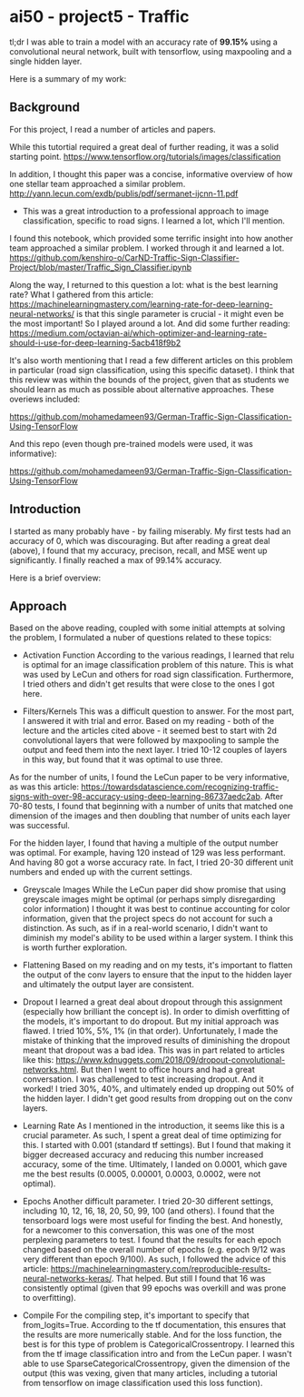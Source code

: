 # ai50 - project5 - Traffic
tl;dr I was able to train a model with an accuracy rate of **99.15%** using a convolutional neural network, built with tensorflow, using maxpooling and a single hidden layer.

Here is a summary of my work:

## Background
For this project, I read a number of articles and papers.

While this tutortial required a great deal of further reading, it was a solid starting point.
https://www.tensorflow.org/tutorials/images/classification

In addition, I thought this paper was a concise, informative overview of how one stellar team approached a similar problem.
http://yann.lecun.com/exdb/publis/pdf/sermanet-ijcnn-11.pdf
- This was a great introduction to a professional approach to image classification, specific to road signs. I learned a lot, which I'll mention.

I found this notebook, which provided some terrific insight into how another team approached a similar problem. I worked through it and learned a lot.
https://github.com/kenshiro-o/CarND-Traffic-Sign-Classifier-Project/blob/master/Traffic_Sign_Classifier.ipynb

Along the way, I returned to this question a lot: what is the best learning rate? What I gathered from this article: https://machinelearningmastery.com/learning-rate-for-deep-learning-neural-networks/ is that this single parameter is crucial - it might even be the most important! So I played around a lot. And did some further reading: https://medium.com/octavian-ai/which-optimizer-and-learning-rate-should-i-use-for-deep-learning-5acb418f9b2

It's also worth mentioning that I read a few different articles on this problem in particular (road sign classification, using this specific dataset). I think that this review was within the bounds of the project, given that as students we should learn as much as possible about alternative approaches. These overiews included:

https://github.com/mohamedameen93/German-Traffic-Sign-Classification-Using-TensorFlow

And this repo (even though pre-trained models were used, it was informative):

https://github.com/mohamedameen93/German-Traffic-Sign-Classification-Using-TensorFlow

## Introduction
I started as many probably have - by failing miserably. My first tests had an accuracy of 0, which was discouraging. But after reading a great deal (above), I found that my accuracy, precison, recall, and MSE went up significantly. I finally reached a max of 99.14% accuracy.

Here is a brief overview:

## Approach
Based on the above reading, coupled with some initial attempts at solving the problem, I formulated a nuber of questions related to these topics:

- Activation Function
According to the various readings, I learned that relu is optimal for an image classification problem of this nature. This is what was used by LeCun and others for road sign classification. Furthermore, I tried others and didn't get results that were close to the ones I got here.

- Filters/Kernels
This was a difficult question to answer. For the most part, I answered it with trial and error. Based on my reading - both of the lecture and the articles cited above - it seemed best to start with 2d convolutional layers that were followed by maxpooling to sample the output and feed them into the next layer. I tried 10-12 couples of layers in this way, but found that it was optimal to use three.

As for the number of units, I found the LeCun paper to be very informative, as was this article: https://towardsdatascience.com/recognizing-traffic-signs-with-over-98-accuracy-using-deep-learning-86737aedc2ab. After 70-80 tests, I found that beginning with a number of units that matched one dimension of the images and then doubling that number of units each layer was successful.

For the hidden layer, I found that having a multiple of the output number was optimal. For example, having 120 instead of 129 was less performant. And having 80 got a worse accuracy rate. In fact, I tried 20-30 different unit numbers and ended up with the current settings.

- Greyscale Images
While the LeCun paper did show promise that using greyscale images might be optimal (or perhaps simply disregarding color information) I thought it was best to continue accounting for color information, given that the project specs do not account for such a distinction. As such, as if in a real-world scenario, I didn't want to diminish my model's ability to be used within a larger system. I think this is worth further exploration.

- Flattening
Based on my reading and on my tests, it's important to flatten the output of the conv layers to ensure that the input to the hidden layer and ultimately the output layer are consistent.

- Dropout
I learned a great deal about dropout through this assignment (especially how brilliant the concept is). In order to dimish overfitting of the models, it's important to do dropout. But my initial approach was flawed. I tried 10%, 5%, 1% (in that order). Unfortunately, I made the mistake of thinking that the improved results of diminishing the dropout meant that dropout was a bad idea. This was in part related to articles like this: https://www.kdnuggets.com/2018/09/dropout-convolutional-networks.html. But then I went to office hours and had a great conversation. I was challenged to test increasing dropout. And it worked! I tried 30%, 40%, and ultimately ended up dropping out 50% of the hidden layer. I didn't get good results from dropping out on the conv layers.

- Learning Rate
As I mentioned in the introduction, it seems like this is a crucial parameter. As such, I spent a great deal of time optimizing for this. I started with 0.001 (standard tf settings). But I found that making it bigger decreased accuracy and reducing this number increased accuracy, some of the time. Ultimately, I landed on 0.0001, which gave me the best results (0.0005, 0.00001, 0.0003, 0.0002, were not optimal).

- Epochs
Another difficult parameter. I tried 20-30 different settings, including 10, 12, 16, 18, 20, 50, 99, 100 (and others). I found that the tensorboard logs were most useful for finding the best. And honestly, for a newcomer to this conversation, this was one of the most perplexing parameters to test. I found that the results for each epoch changed based on the overall number of epochs (e.g. epoch 9/12 was very different than epoch 9/100). As such, I followed the advice of this article: https://machinelearningmastery.com/reproducible-results-neural-networks-keras/. That helped. But still I found that 16 was consistently optimal (given that 99 epochs was overkill and was prone to overfitting).

- Compile
For the compiling step, it's important to specify that from_logits=True. According to the tf documentation, this ensures that the results are more numerically stable. And for the loss function, the best is for this type of problem is CategoricalCrossentropy. I learned this from the tf image classification intro and from the LeCun paper. I wasn't able to use SparseCategoricalCrossentropy, given the dimension of the output (this was vexing, given that many articles, including a tutorial from tensorflow on image classification used this loss function).